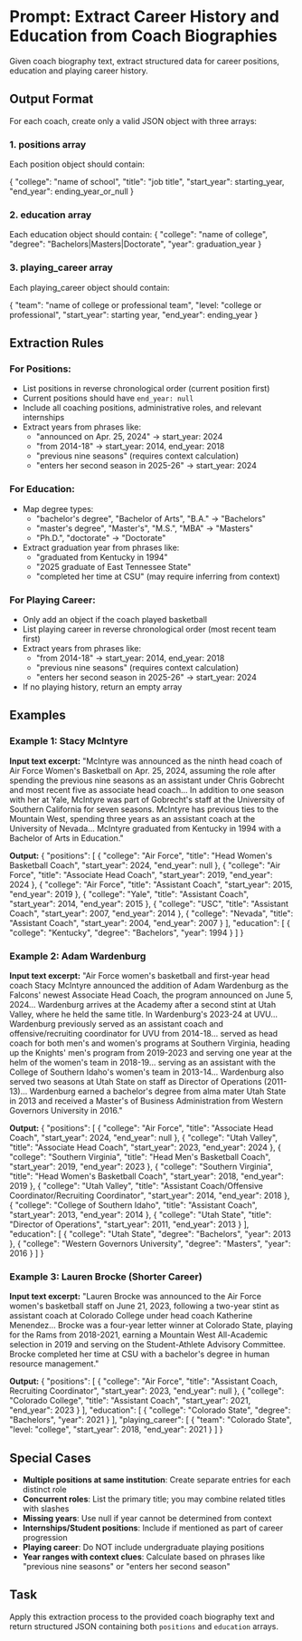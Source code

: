 # Prompt: Extract Career History and Education from Coach Biographies

Given coach biography text, extract structured data for career positions, education and playing career history.

## Output Format

For each coach, create only a valid JSON object with three arrays:

### 1. positions array
Each position object should contain:

{
  "college": "name of school",
  "title": "job title",
  "start_year": starting_year,
  "end_year": ending_year_or_null
}

### 2. education array
Each education object should contain:
{
  "college": "name of college",
  "degree": "Bachelors|Masters|Doctorate",
  "year": graduation_year
}

### 3. playing_career array
Each playing_career object should contain:

{
  "team": "name of college or professional team",
  "level: "college or professional",
  "start_year": starting year,
  "end_year": ending_year
}

## Extraction Rules

### For Positions:
- List positions in reverse chronological order (current position first)
- Current positions should have `end_year: null`
- Include all coaching positions, administrative roles, and relevant internships
- Extract years from phrases like:
  - "announced on Apr. 25, 2024" → start_year: 2024
  - "from 2014-18" → start_year: 2014, end_year: 2018
  - "previous nine seasons" (requires context calculation)
  - "enters her second season in 2025-26" → start_year: 2024

### For Education:
- Map degree types:
  - "bachelor's degree", "Bachelor of Arts", "B.A." → "Bachelors"
  - "master's degree", "Master's", "M.S.", "MBA" → "Masters"
  - "Ph.D.", "doctorate" → "Doctorate"
- Extract graduation year from phrases like:
  - "graduated from Kentucky in 1994"
  - "2025 graduate of East Tennessee State"
  - "completed her time at CSU" (may require inferring from context)

### For Playing Career:
- Only add an object if the coach played basketball
- List playing career in reverse chronological order (most recent team first)
- Extract years from phrases like:
  - "from 2014-18" → start_year: 2014, end_year: 2018
  - "previous nine seasons" (requires context calculation)
  - "enters her second season in 2025-26" → start_year: 2024
- If no playing history, return an empty array

## Examples

### Example 1: Stacy McIntyre

**Input text excerpt:**
"McIntyre was announced as the ninth head coach of Air Force Women's Basketball on Apr. 25, 2024, assuming the role after spending the previous nine seasons as an assistant under Chris Gobrecht and most recent five as associate head coach... In addition to one season with her at Yale, McIntyre was part of Gobrecht's staff at the University of Southern California for seven seasons. McIntyre has previous ties to the Mountain West, spending three years as an assistant coach at the University of Nevada... McIntyre graduated from Kentucky in 1994 with a Bachelor of Arts in Education."

**Output:**
{
  "positions": [
    {
      "college": "Air Force",
      "title": "Head Women's Basketball Coach",
      "start_year": 2024,
      "end_year": null
    },
    {
      "college": "Air Force",
      "title": "Associate Head Coach",
      "start_year": 2019,
      "end_year": 2024
    },
    {
      "college": "Air Force",
      "title": "Assistant Coach",
      "start_year": 2015,
      "end_year": 2019
    },
    {
      "college": "Yale",
      "title": "Assistant Coach",
      "start_year": 2014,
      "end_year": 2015
    },
    {
      "college": "USC",
      "title": "Assistant Coach",
      "start_year": 2007,
      "end_year": 2014
    },
    {
      "college": "Nevada",
      "title": "Assistant Coach",
      "start_year": 2004,
      "end_year": 2007
    }
  ],
  "education": [
    {
      "college": "Kentucky",
      "degree": "Bachelors",
      "year": 1994
    }
  ]
}

### Example 2: Adam Wardenburg

**Input text excerpt:**
"Air Force women's basketball and first-year head coach Stacy McIntyre announced the addition of Adam Wardenburg as the Falcons' newest Associate Head Coach, the program announced on June 5, 2024... Wardenburg arrives at the Academy after a second stint at Utah Valley, where he held the same title. In Wardenburg's 2023-24 at UVU... Wardenburg previously served as an assistant coach and offensive/recruiting coordinator for UVU from 2014-18... served as head coach for both men's and women's programs at Southern Virginia, heading up the Knights' men's program from 2019-2023 and serving one year at the helm of the women's team in 2018-19... serving as an assistant with the College of Southern Idaho's women's team in 2013-14... Wardenburg also served two seasons at Utah State on staff as Director of Operations (2011-13)... Wardenburg earned a bachelor's degree from alma mater Utah State in 2013 and received a Master's of Business Administration from Western Governors University in 2016."

**Output:**
{
  "positions": [
    {
      "college": "Air Force",
      "title": "Associate Head Coach",
      "start_year": 2024,
      "end_year": null
    },
    {
      "college": "Utah Valley",
      "title": "Associate Head Coach",
      "start_year": 2023,
      "end_year": 2024
    },
    {
      "college": "Southern Virginia",
      "title": "Head Men's Basketball Coach",
      "start_year": 2019,
      "end_year": 2023
    },
    {
      "college": "Southern Virginia",
      "title": "Head Women's Basketball Coach",
      "start_year": 2018,
      "end_year": 2019
    },
    {
      "college": "Utah Valley",
      "title": "Assistant Coach/Offensive Coordinator/Recruiting Coordinator",
      "start_year": 2014,
      "end_year": 2018
    },
    {
      "college": "College of Southern Idaho",
      "title": "Assistant Coach",
      "start_year": 2013,
      "end_year": 2014
    },
    {
      "college": "Utah State",
      "title": "Director of Operations",
      "start_year": 2011,
      "end_year": 2013
    }
  ],
  "education": [
    {
      "college": "Utah State",
      "degree": "Bachelors",
      "year": 2013
    },
    {
      "college": "Western Governors University",
      "degree": "Masters",
      "year": 2016
    }
  ]
}

### Example 3: Lauren Brocke (Shorter Career)

**Input text excerpt:**
"Lauren Brocke was announced to the Air Force women's basketball staff on June 21, 2023, following a two-year stint as assistant coach at Colorado College under head coach Katherine Menendez... Brocke was a four-year letter winner at Colorado State, playing for the Rams from 2018-2021, earning a Mountain West All-Academic selection in 2019 and serving on the Student-Athlete Advisory Committee. Brocke completed her time at CSU with a bachelor's degree in human resource management."

**Output:**
{
  "positions": [
    {
      "college": "Air Force",
      "title": "Assistant Coach, Recruiting Coordinator",
      "start_year": 2023,
      "end_year": null
    },
    {
      "college": "Colorado College",
      "title": "Assistant Coach",
      "start_year": 2021,
      "end_year": 2023
    }
  ],
  "education": [
    {
      "college": "Colorado State",
      "degree": "Bachelors",
      "year": 2021
    }
  ],
  "playing_career": [
    {
      "team": "Colorado State",
      "level: "college",
      "start_year": 2018,
      "end_year": 2021
    }
  ]
}

## Special Cases

- **Multiple positions at same institution**: Create separate entries for each distinct role
- **Concurrent roles**: List the primary title; you may combine related titles with slashes
- **Missing years**: Use null if year cannot be determined from context
- **Internships/Student positions**: Include if mentioned as part of career progression
- **Playing career**: Do NOT include undergraduate playing positions
- **Year ranges with context clues**: Calculate based on phrases like "previous nine seasons" or "enters her second season"

## Task

Apply this extraction process to the provided coach biography text and return structured JSON containing both `positions` and `education` arrays.
